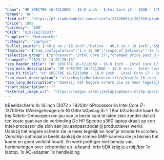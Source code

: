 ```yaml
---
"name": "HP SPECTRE 16-F2120ND - 16.0 inch - Intel Core i7 - 16GB - 1TB - Intel Iris Xe Graphics"
"brand": "HP"
"feed_url": "https://pf.tradedoubler.com/click?a(3322666)p(262336)product(50617-1753610)ttid(3)url(https%3A%2F%2Fwww.mediamarkt.nl%2Fnl%2Fproduct%2F_hp-spectre-16-f2120nd-160-inch-intel-core-i7-16gb-1tb-intel-iris-xe-graphics-1753610.html%3Futm_source%3Dtradedoubler%26utm_medium%3Daff-comparison%26utm_term%3D1753610)"
"price": 1899
"currency": "EUR"
"GTIN": "0197192726037"
"supplier": "Mediamarkt"
"category": "Laptops"
"bullet_points": ["40,6 cm / 16 inch","Retina - 40,6 cm / 16 inch","SSD , 1 TB , M.2 via PCIe","USB Type-C DisplayPort alternatieve modus, USB Power Delivery, USB Sleep-and-Charge, 1x USB 3.2 Gen 2 (3.1 Gen 2) Type-A, 1x HDMI, 2x Thunderbolt 4, Combo koptelefoon/microfoon port","Lithium polymer","35.80 cm x 1.99 cm x 24.53 cm / 2.15 kg"]
"features": {"ram_configuration":"1 x 16 GB","scope_of_delivery":"1x laptop, 1x AC-adapter, 1x handleiding","color":"Zwart","additional_update_information":"Voor zover op de afbeeldingen apps worden getoond, geldt dat MediaMarkt niet kan garanderen dat de apps tijdens de volledige levensduur van het product goed zullen blijven functioneren. Dit hangt af van het beleid van de fabrikant.","image_ratio":"16:10","hard_disk_1":"SSD , 1 TB , M.2 via PCIe","min_duration_supported_software_updates":"2 jaar","bluetooth":"Ja","screen_diagonal_cm":"40,6 cm","charge_time_from_manufacturer":"Snelle oplaadtijd (50%): 45 min","panel_type":"IPS (In-Plane Switching)","total_storage_space_in_gb":"1 TB","brightness":"400 cd/m²","manufacturer_part_number":"7N439EA#ABH","capacity_of_1_hard_disk":"1 TB","processor":"Intel Core i7-13700H","product_height":"1,99 cm","convertibility":"Omklapbaar scherm","memory_speeds":"3200 MHz","touchscreen":"Ja","battery_capacity":"83 Wh","integrated_mike":"Ja","speakers":"Ja","connections":"USB Type-C DisplayPort alternatieve modus, USB Power Delivery, USB Sleep-and-Charge, 1x USB 3.2 Gen 2 (3.1 Gen 2) Type-A, 1x HDMI, 2x Thunderbolt 4, Combo koptelefoon/microfoon port","model_year":"2023","shipping_costs":"0.00","product_width":"35,8 cm","memory_size":"16 GB","product_manufacturer":"HP","weight":"2,15 kg","processor_speed_with_turbo":"5.0 GHz","processor_brand":"Intel®","dimensions_weight":"35.80 cm x 1.99 cm x 24.53 cm / 2.15 kg","delivery_time":"1","bluetooth_version":"5.3","number_of_processor_cores":"14","product_depth":"24,53 cm","short_description":"16 inch 3K+ • Intel Core i7-13700H • 16 GB • 1 TB SSD • Intel Iris Xe Graphics","height":"1,99 cm","battery_type":"Lithium polymer","product_type":"Laptop","type_of_1_hard_disk":"SSD","depth":"24,53 cm","front_camera":"Ja","processor_clock_rate":"3.7 GHz","integrated_webcam":"Ja","update_policy":"Onbekend","wlan":"Ja","processor_model":"Core™ i7","ram_type":"DDR4","image_quality":"Retina","product_introduction_date":"2023-01-24","previous_price":"","warranty_note":"Geen aanvullende garantie-informatie","manufacturer_guarantee":"1 jaar","resolution":"3072 x 1920","special_features":"Trusted Platform Module (TPM), ENERGY STAR; Gyroscoop; Electronisch kompas","screen_diagonal_cm_inch":"40,6 cm / 16 inch","screen_diagonal_inches":"16 inch","battery_life":"15 uur","card_reader":"Ja","wlan_standards":"WiFi 6E (802.11AX)","manufacturer_supported_software_updates":"Ja","total_storage_space":"1 TB","graphics_card":"Intel Iris Xe Graphics"}
"selection_group": {"processor":"Intel Core i7","changed_price_past_3_days":false,"product_family":"Spectre"}
"changed": "2023-12-13 07:20:13"
"seo_header_title": "HP SPECTRE 16-F2120ND - 16.0 inch - Intel Core i7 - 16GB - 1TB - Intel Iris Xe Graphics"
"seo_meta_description": "HP SPECTRE 16-F2120ND - 16.0 inch - Intel Core i7 - 16GB - 1TB - Intel Iris Xe Graphics"
"seo_h1_title": "HP SPECTRE 16-F2120ND - 16.0 inch - Intel Core i7 - 16GB - 1TB - Intel Iris Xe Graphics"
"seo_short_description": "<lt/>b<gt/>Beeldscherm:<lt/>/b<gt/> 16 inch (3072 x 1920)<lt/>br<gt/> <lt/>b<gt/>Processor:<lt/>/b<gt/> Intel Core i7-13700H<lt/>br<gt/> <lt/>b<gt/>Werkgeheugen:<lt/>/b<gt/> 16 GB<lt/>br<gt/> <lt/>b<gt/>Opslag:<lt/>/b<gt/> 1 TB<lt/>br<gt/> <lt/>b<gt/>Grafische kaart:<lt/>/b<gt/> Iris Xe<lt/>br<gt/><lt/>br<gt/> Ontworpen om jou van je beste kant te laten zien zonder dat dit ten koste gaat van de verbinding De HP Spectre x360 laptop draait op een Intel-processor die zich aan jou aanpast zodat jij productiever werkt."
"seo_long_description": "Dankzij het hogere scherm zie je meer tegelijk en hoef je minder te scrollen. Verschijn optimaal in beeld dankzij de slimme 5MP-camera die je binnen het kader en goed verlicht houdt. En werk prettiger met behulp van herinneringen over schermtijd en -afstand. <lt/>br<gt/><lt/>br<gt/> <lt/>b<gt/>Dit krijg je erbij:<lt/>/b<gt/><lt/>br<gt/> 1x laptop, 1x AC-adapter, 1x handleiding"
"short_description": ""
"external_image_url": "https://images.zakelijkelaptopkopen.nl/hp-spectre-16-f2120nd-160-inch-intel-core-i7-16gb-1tb-intel-iris-xe-graphics-1753610.webp"
---
```


<lt/>b<gt/>Beeldscherm:<lt/>/b<gt/> 16 inch (3072 x 1920)<lt/>br<gt/> <lt/>b<gt/>Processor:<lt/>/b<gt/> Intel Core i7-13700H<lt/>br<gt/> <lt/>b<gt/>Werkgeheugen:<lt/>/b<gt/> 16 GB<lt/>br<gt/> <lt/>b<gt/>Opslag:<lt/>/b<gt/> 1 TB<lt/>br<gt/> <lt/>b<gt/>Grafische kaart:<lt/>/b<gt/> Iris Xe<lt/>br<gt/><lt/>br<gt/> Ontworpen om jou van je beste kant te laten zien zonder dat dit ten koste gaat van de verbinding De HP Spectre x360 laptop draait op een Intel-processor die zich aan jou aanpast zodat jij productiever werkt. Dankzij het hogere scherm zie je meer tegelijk en hoef je minder te scrollen. Verschijn optimaal in beeld dankzij de slimme 5MP-camera die je binnen het kader en goed verlicht houdt. En werk prettiger met behulp van herinneringen over schermtijd en -afstand. <lt/>br<gt/><lt/>br<gt/> <lt/>b<gt/>Dit krijg je erbij:<lt/>/b<gt/><lt/>br<gt/> 1x laptop, 1x AC-adapter, 1x handleiding